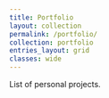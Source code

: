```yaml
---
title: Portfolio
layout: collection
permalink: /portfolio/
collection: portfolio
entries_layout: grid
classes: wide
---
```


List of personal projects.
